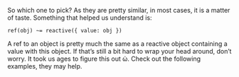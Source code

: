 So which one to pick? As they are pretty similar, in most cases, it is a matter of taste. Something that helped us understand is:
```
ref(obj) ~= reactive({ value: obj })
```

A ref to an object is pretty much the same as a reactive object containing a value with this object. If that’s still a bit hard to wrap your head around, don’t worry. It took us ages to figure this out ὠ.
Check out the following examples, they may help.